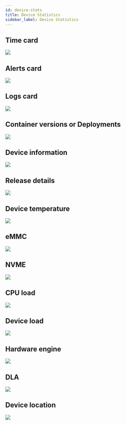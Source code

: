 ```yaml
---
id: device-stats
title: Device Statistics
sidebar_label: Device Statistics
---
```


## Time card

![](assets/time-card.jpeg)

## Alerts card

![](assets/alerts-card.jpeg)

## Logs card

![](assets/logs-card.jpeg)

## Container versions or Deployments

![](assets/deployments-card.jpeg)

## Device information

![](assets/device-info.jpeg)

## Release details

![](assets/release.jpeg)

## Device temperature

![](assets/device-temp.jpeg)

## eMMC

![](assets/emmc.jpeg)

## NVME

![](assets/nvme.jpeg)

## CPU load

![](assets/cpu-cores.jpeg)

## Device load

![](assets/device-load.jpeg)

## Hardware engine

![](assets/hardware-engine.jpeg)

## DLA

![](assets/dla.jpeg)

## Device location

![](assets/device-location.jpeg)

